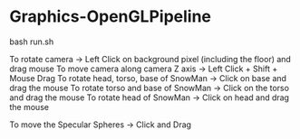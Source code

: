 # Graphics-OpenGLPipeline

bash run.sh

To rotate camera -> Left Click on background pixel (including the floor) and drag mouse
To move camera along camera Z axis -> Left Click + Shift + Mouse Drag
To rotate head, torso, base of SnowMan -> Click on base and drag the mouse
To rotate torso and base of SnowMan -> Click on the torso and drag the mouse
To rotate head of SnowMan -> Click on head and drag the mouse

To move the Specular Spheres -> Click and Drag
